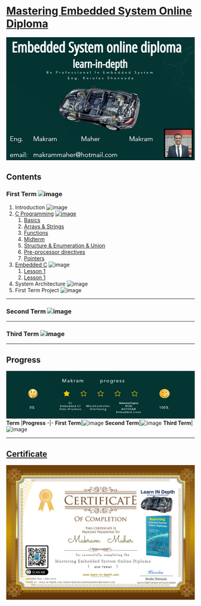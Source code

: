 # [Mastering Embedded System Online Diploma](https://www.learn-in-depth.com)

[<img src="/99_Images/Learn_in_depth.jpg" >](https://www.learn-in-depth.com/online-diploma/makrammaher@hotmail.com)

## **Contents**
### **First Term** ![image](https://progress-bar.dev/80/?title=In_Progress&color=daa520)
1. Introduction ![image](https://progress-bar.dev/100/?title=Done)
2.  [C Programming](01_C_Programming) [![image](https://progress-bar.dev/100/?title=Done)](01_C_Programming)
    1. [Basics](01_C_Programming/01_C_Basic)
    2. [Arrays & Strings](01_C_Programming/02_C_Array_Strings)
    3. [Functions](01_C_Programming/03_C_Functions)
    4. [Midterm](01_C_Programming/04_C_MidTerm)
    5. [Structure & Enumeration & Union](01_C_Programming/05_C_Struct_Enum_Union)
    6. [Pre-processor directives](01_C_Programming/06_C_Preprocessor_Directive)
    7. [Pointers](01_C_Programming/07_C_Pointers)
3. [Embedded C](02_Embedded_C) ![image](https://progress-bar.dev/50/?title=In_Progress&color=daa520)
    1. [Lesson 1](02_Embedded_C/01_Lesson_1)
    2. [Lesson 1](02_Embedded_C/02_Lesson_2)
4. System Architecture ![image](https://progress-bar.dev/0/?title=To-do&color=ff0000)
5. First Term Project ![image](https://progress-bar.dev/0/?title=To-do&color=ff0000)

---
### **Second Term** ![image](https://progress-bar.dev/0/?title=To-do&color=ff0000)
---
### **Third Term** ![image](https://progress-bar.dev/0/?title=To-do&color=ff0000)

---
## **Progress**
[<img src="/99_Images/Progress.jpg" >](https://www.learn-in-depth.com/online-diploma/makrammaher@hotmail.com)
**Term** |**Progress**
-|-
**First Term**|![image](https://progress-bar.dev/80/?title=In_Progress&color=daa520)
**Second Term**|![image](https://progress-bar.dev/0/?title=To-do&color=ff0000)
**Third Term**|![image](https://progress-bar.dev/0/?title=To-do&color=ff0000)


---


## [**Certificate**](https://www.learn-in-depth.com/online-diploma/makrammaher@hotmail.com)

[<img src="/99_Images/Certificate.jpg" >](https://www.learn-in-depth.com/online-diploma/makrammaher@hotmail.com)

